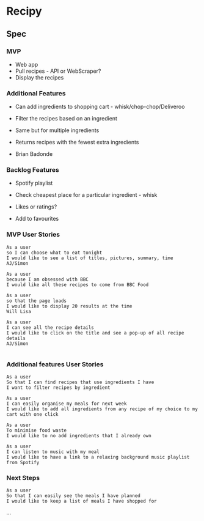 # Recipy

## Spec

### MVP

- Web app
- Pull recipes - API or WebScraper?
- Display the recipes

### Additional Features

- Can add ingredients to shopping cart - whisk/chop-chop/Deliveroo

- Filter the recipes based on an ingredient
- Same but for multiple ingredients
- Returns recipes with the fewest extra ingredients

- Brian Badonde

### Backlog Features

- Spotify playlist

- Check cheapest place for a particular ingredient - whisk
- Likes or ratings?
- Add to favourites

### MVP User Stories

```
As a user
so I can choose what to eat tonight
I would like to see a list of titles, pictures, summary, time
AJ/Simon

As a user
because I am obsessed with BBC
I would like all these recipes to come from BBC Food

As a user
so that the page loads
I would like to display 20 results at the time
Will Lisa

As a user
I can see all the recipe details
I would like to click on the title and see a pop-up of all recipe details
AJ/Simon


```
### Additional features User Stories
```
As a user
So that I can find recipes that use ingredients I have
I want to filter recipes by ingredient

As a user
I can easily organise my meals for next week
I would like to add all ingredients from any recipe of my choice to my cart with one click

As a user
To minimise food waste
I would like to no add ingredients that I already own

As a user
I can listen to music with my meal
I would like to have a link to a relaxing background music playlist from Spotify

```
### Next Steps
```
As a user
So that I can easily see the meals I have planned
I would like to keep a list of meals I have shopped for

```
...
